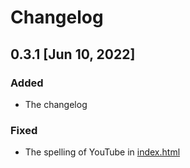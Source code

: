 # Changelog
## 0.3.1 [Jun 10, 2022]
### Added
- The changelog
### Fixed
- The spelling of YouTube in [index.html](https://princej69.github.io/)